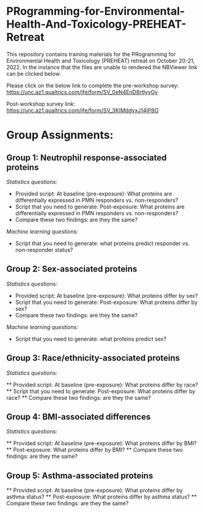 # PRogramming-for-Environmental-Health-And-Toxicology-PREHEAT-Retreat

This repository contains training materials for the PRogramming for Environmental Health and Toxicology (PREHEAT) retreat on October 20-21, 2022. In the instance that the files are unable to rendered the NBViewer link can be clicked below. 


Please click on the below link to complete the pre-workshop survey:
https://unc.az1.qualtrics.com/jfe/form/SV_0eN4EnD8rtlyyGy
 
Post-workshop survey link:
https://unc.az1.qualtrics.com/jfe/form/SV_3KIMddyxJ14jP8O




# Group Assignments:

## Group 1: Neutrophil response-associated proteins 

*Statistics questions:*

* Provided script: At baseline (pre-exposure): What proteins are differentially expressed in PMN responders vs. non-responders?
* Script that you need to generate: Post-exposure: What proteins are differentially expressed in PMN responders vs. non-responders?
* Compare these two findings: are they the same?

*Machine learning questions:*
* Script that you need to generate: what proteins predict responder vs. non-responder status?


## Group 2: Sex-associated proteins

*Statistics questions:*

* Provided script: At baseline (pre-exposure): What proteins differ by sex?
* Script that you need to generate: Post-exposure: What proteins differ by sex?
* Compare these two findings: are they the same?

*Machine learning questions:*
* Script that you need to generate: what proteins predict sex?
							
## Group 3: Race/ethnicity-associated proteins

*Statistics questions:*

** Provided script: At baseline (pre-exposure): What proteins differ by race?
** Script that you need to generate: Post-exposure: What proteins differ by race?
** Compare these two findings: are they the same?
	
	
## Group 4: BMI-associated differences

*Statistics questions:*

** Provided script: At baseline (pre-exposure): What proteins differ by BMI?
** Post-exposure: What proteins differ by BMI?
** Compare these two findings: are they the same?
						
## Group 5: Asthma-associated proteins

** Provided script: At baseline (pre-exposure): What proteins differ by asthma status?
** Post-exposure: What proteins differ by asthma status?
** Compare these two findings: are they the same?




